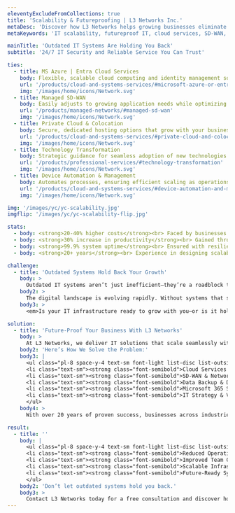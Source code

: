 ```yaml
---
eleventyExcludeFromCollections: true
title: 'Scalability & Futureproofing | L3 Networks Inc.'
metaDesc: 'Discover how L3 Networks helps growing businesses eliminate IT bottlenecks with scalable cloud solutions, SD-WAN, and strategic modernization services designed for long-term success.'
metaKeywords: 'IT scalability, futureproof IT, cloud services, SD-WAN, business growth technology, IT modernization, managed IT, hybrid cloud, infrastructure upgrade, digital transformation'

mainTitle: 'Outdated IT Systems Are Holding You Back'
subtitle: '24/7 IT Security and Reliable Service You Can Trust'

ties:
  - title: MS Azure | Entra Cloud Services
    body: Flexible, scalable cloud computing and identity management solutions.
    url: '/products/cloud-and-systems-services/#microsoft-azure-or-entra-cloud'
    img: '/images/home/icons/Network.svg'
  - title: Managed SD-WAN
    body: Easily adjusts to growing application needs while optimizing performance.
    url: '/products/managed-networks/#managed-sd-wan'
    img: '/images/home/icons/Network.svg'
  - title: Private Cloud & Colocation
    body: Secure, dedicated hosting options that grow with your business.
    url: '/products/cloud-and-systems-services/#private-cloud-and-colocation'
    img: '/images/home/icons/Network.svg'
  - title: Technology Transformation
    body: Strategic guidance for seamless adoption of new technologies.
    url: '/products/professional-services/#technology-transformation'
    img: '/images/home/icons/Network.svg'
  - title: Device Automation & Management
    body: Automates processes, ensuring efficient scaling as operations expand.
    url: '/products/cloud-and-systems-services/#device-automation-and-management'
    img: '/images/home/icons/Network.svg'

img: '/images/yc/yc-scalability.jpg'
imgflip: '/images/yc/yc-scalability-flip.jpg'

stats:
  - body: <strong>20-40% higher costs</strong><br> Faced by businesses delaying IT modernization.
  - body: <strong>30% increase in productivity</strong><br> Gained through cloud-based collaboration tools.
  - body: <strong>99.9% system uptime</strong><br> Ensured with resilient infrastructure solutions.
  - body: <strong>20+ years</strong><br> Experience in designing scalable IT solutions for growing businesses.

challenge:
  - title: 'Outdated Systems Hold Back Your Growth'
    body: >
      Outdated IT systems aren’t just inefficient—they’re a roadblock to your success. As your business grows, legacy infrastructure struggles to keep up, causing bottlenecks, poor performance, and rising maintenance costs. According to a McKinsey report, companies that delay IT modernization experience 20-40% higher operational costs and risk losing competitive advantage to businesses that embrace scalable, future-ready technology.
    body2: >
      The digital landscape is evolving rapidly. Without systems that scale and adapt to growth, you’ll face missed opportunities, frustrated teams, and customers who expect speed, performance, and reliability. Legacy systems don’t just slow you down—they threaten your ability to thrive in today’s economy.
    body3: >
      <em>Is your IT infrastructure ready to grow with you—or is it holding you back?</em>

solution:
  - title: 'Future-Proof Your Business With L3 Networks'
    body: >
      At L3 Networks, we deliver IT solutions that scale seamlessly with your business—ensuring you’re equipped for growth, innovation, and long-term success. Our proven services empower you to upgrade and evolve without disruption, keeping you competitive in a fast-changing digital world.
    body2: 'Here’s How We Solve the Problem:'
    body3: |
      <ul class="pl-8 space-y-4 text-sm font-light list-disc list-outside md:text-base">
      <li class="text-sm"><strong class="font-semibold">Cloud Services & Hybrid Cloud Solutions:</strong> Build flexible, secure infrastructure that grows with your business needs and reduces reliance on outdated hardware.</li>
      <li class="text-sm"><strong class="font-semibold">SD-WAN & Network Operations:</strong> Modernize your network for improved performance, greater scalability, and streamlined connectivity across locations.</li>
      <li class="text-sm"><strong class="font-semibold">Data Backup & Disaster Recovery:</strong> Ensure business continuity with reliable, resilient systems that protect your critical data as your business expands.</li>
      <li class="text-sm"><strong class="font-semibold">Microsoft 365 Services:</strong> Empower growing teams with cloud-based collaboration tools that boost productivity and efficiency.</li>
      <li class="text-sm"><strong class="font-semibold">IT Strategy & Virtual CIO Services:</strong> Expert guidance to align IT infrastructure with your long-term business goals and maximize ROI.</li>
      </ul>
    body4: >
      With over 20 years of proven success, businesses across industries trust L3 Networks to eliminate costly downtime and maintain uninterrupted productivity.

result:
  - title: ''
    body: |
      <ul class="pl-8 space-y-4 text-sm font-light list-disc list-outside md:text-base">
      <li class="text-sm"><strong class="font-semibold">Reduced Operational Costs:</strong> Streamlined systems cut maintenance expenses and inefficiencies.</li>
      <li class="text-sm"><strong class="font-semibold">Improved Team Collaboration:</strong> Modern tools enable seamless communication and productivity.</li>
      <li class="text-sm"><strong class="font-semibold">Scalable Infrastructure:</strong> IT solutions that grow with your business and adapt to change.</li>
      <li class="text-sm"><strong class="font-semibold">Future-Ready Systems:</strong> Stay competitive with technology designed for innovation and growth.</li>
      </ul>
    body2: 'Don’t let outdated systems hold you back.'
    body3: >
      Contact L3 Networks today for a free consultation and discover how we can future-proof your IT infrastructure to scale with confidence.
---
```

